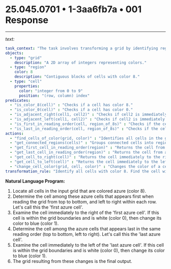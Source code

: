 # 25.045.0701 • 1-3aa6fb7a • 001 Response

---

*text:*

```yaml
task_context: "The task involves transforming a grid by identifying regions of color 8 (azure) and modifying cells adjacent to the first and last encountered 8s in reading order."
objects:
  - type: "grid"
    description: "A 2D array of integers representing colors."
  - type: "region"
    color: 8
    description: "Contiguous blocks of cells with color 8."
  - type: "cell"
    properties:
      color: "integer from 0 to 9"
      position: "(row, column) index"
predicates:
  - "is_color_8(cell)" : "Checks if a cell has color 8."
  - "is_color_0(cell)" : "Checks if a cell has color 0."
  - "is_adjacent_right(cell1, cell2)" : "Checks if cell2 is immediately to the right of cell1."
  - "is_adjacent_left(cell1, cell2)" : "Checks if cell2 is immediately to the left of cell1."
  - "is_first_in_reading_order(cell, region_of_8s)" : "Checks if the cell is the first cell with color 8 in reading order within a region."
  - "is_last_in_reading_order(cell, region_of_8s)" : "Checks if the cell is the last cell with color 8 in reading order within a region."
actions:
  - "find_cells_of_color(grid, color)" : "Identifies all cells in the grid with a given color."
  - "get_connected_regions(cells)" : "Groups connected cells into regions."
  - "get_first_cell_in_reading_order(region)" : "Returns the cell from a region that is first in reading order."
  - "get_last_cell_in_reading_order(region)" : "Returns the cell from a region that is last in reading order."
  - "get_cell_to_right(cell)" : "Returns the cell immediately to the right of a given cell."
  - "get_cell_to_left(cell)" : "Returns the cell immediately to the left of a given cell."
  - "change_cell_color(grid, cell, color)" : "Changes the color of a cell in the grid."
transformation_rule: "Identify all cells with color 8. Find the cell with color 8 that is first in reading order (top to bottom, left to right). If the cell immediately to its right is within the grid and has color 0, change its color to 1. Similarly, find the cell with color 8 that is last in reading order. If the cell immediately to its left is within the grid and has color 0, change its color to 1."
```

**Natural Language Program:**

1.  Locate all cells in the input grid that are colored azure (color 8).
2.  Determine the cell among these azure cells that appears first when reading the grid from top to bottom, and left to right within each row. Let's call this the 'first azure cell'.
3.  Examine the cell immediately to the right of the 'first azure cell'. If this cell is within the grid boundaries and is white (color 0), then change its color to blue (color 1).
4.  Determine the cell among the azure cells that appears last in the same reading order (top to bottom, left to right). Let's call this the 'last azure cell'.
5.  Examine the cell immediately to the left of the 'last azure cell'. If this cell is within the grid boundaries and is white (color 0), then change its color to blue (color 1).
6.  The grid resulting from these changes is the final output.
